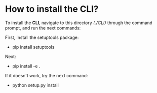 # How to install the CLI?

To install the **CLI**, navigate to this directory _(./CLI)_ through the command prompt,
and run the next commands:

First, install the setuptools package:

- pip install setuptools

Next:

- pip install -e .

If it doesn't work, try the next command:

- python setup.py install
